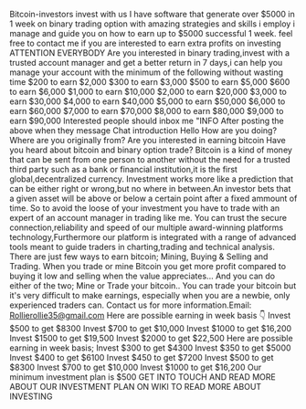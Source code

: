 Bitcoin-investors
invest with us 
I have software that generate over $5000 in 1 week on binary trading option with amazing strategies and skills i employ i manage and guide you on how to earn up to $5000 successful 
1 week. feel free to contact me if you are interested to earn extra profits on investing 
ATTENTION EVERYBODY
Are you interested in binary trading,invest with a trusted account manager and get a better return in 7 days,i can help you manage your account with the minimum of the following without wasting time
$200 to earn $2,000
$300 to earn $3,000
$500 to earn $5,000
$600 to earn $6,000
$1,000 to earn $10,000
$2,000 to earn $20,000
$3,000 to earn $30,000
$4,000 to earn $40,000
$5,000 to earn $50,000
$6,000 to earn $60,000
$7,000 to earn $70,000
$8,000 to earn $80,000
$9,000 to earn $90,000
Interested people should inbox me "INFO
After posting the above when they message
Chat introduction
Hello
How are you doing?
Where are you originally from?
Are you interested in earning bitcoin
Have you heard about bitcoin and binary option trade?
Bitcoin is a kind of money that can be sent from one person to another without the need for a trusted third party such as a bank or financial institution,it is the first global,decentralized currency.
Investment works more like a prediction that can be either right or wrong,but no where in between.An investor bets that a given asset will be above or below a certain point after a fixed ammount of time. 
So to avoid the loose of your investment you have to trade with an expert of an account manager in trading like me.
You can trust the secure connection,reliability and speed of our multiple award-winning platforms technology,Furthermore our platform is integrated with a range of advanced tools meant to guide traders in charting,trading and technical analysis.
There are just few ways to earn bitcoin; Mining, Buying & Selling and Trading. When you trade or mine Bitcoin you get more profit compared to buying it low and selling when the value appreciates... And you can do either of the two;
Mine or Trade your bitcoin.. You can trade your bitcoin but it's very difficult to make earnings, especially when you are a newbie, only experienced traders can. Contact us for more information.Email: Rollierollie35@gmail.com 
Here are possible earning in week
basis 👇
Invest $500 to get $8300
Invest $700 to get $10,000
Invest $1000 to get $16,200
Invest $1500 to get $19,500
Invest $2000 to get $22,500
Here are possible earning in week basis;
Invest $300 to get $4300
Invest $350 to get $5000
Invest $400 to get $6100
Invest $450 to get $7200
Invest $500 to get $8300
Invest $700 to get $10,000
Invest $1000 to get $16,200
Our minimum investment plan is $500
GET INTO TOUCH AND READ MORE ABOUT OUR INVESTMENT PLAN ON WIKI TO READ MORE ABOUT INVESTING 

